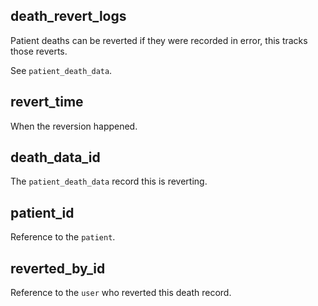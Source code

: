 ## death_revert_logs

Patient deaths can be reverted if they were recorded in error, this tracks those reverts.

See ``patient_death_data``.

## revert_time

When the reversion happened.

## death_data_id

The ``patient_death_data`` record this is reverting.

## patient_id

Reference to the `patient`.

## reverted_by_id

Reference to the `user` who reverted this death record.

